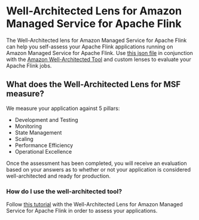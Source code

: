 # Well-Architected Lens for Amazon Managed Service for Apache Flink

The Well-Architected lens for Amazon Managed Service for Apache Flink can help you self-assess your Apache Flink applications running on Amazon Managed Service for Apache Flink. Use [this json file](msf-well-architected.json) in conjunction with the [Amazon Well-Architected Tool](https://aws.amazon.com/well-architected-tool/) and custom lenses to evaluate your Apache Flink jobs.

## What does the Well-Architected Lens for MSF measure?
We measure your application against 5 pillars:
- Development and Testing
- Monitoring
- State Management
- Scaling
- Performance Efficiency
- Operational Excellence

Once the assessment has been completed, you will receive an evaluation based on your answers as to whether or not your application is considered well-architected and ready for production.

### How do I use the well-architected tool? 
Follow [this tutorial](https://docs.aws.amazon.com/wellarchitected/latest/userguide/tutorial.html) with the Well-Architected Lens for Amazon Managed Service for Apache Flink in order to assess your applications.